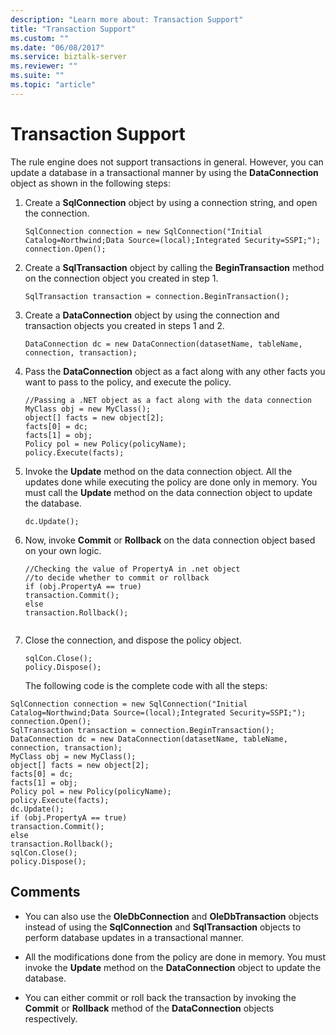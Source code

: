 ```yaml
---
description: "Learn more about: Transaction Support"
title: "Transaction Support"
ms.custom: ""
ms.date: "06/08/2017"
ms.service: biztalk-server
ms.reviewer: ""
ms.suite: ""
ms.topic: "article"
---
```

# Transaction Support
The rule engine does not support transactions in general. However, you can update a database in a transactional manner by using the **DataConnection** object as shown in the following steps:  
  
1. Create a **SqlConnection** object by using a connection string, and open the connection.  
  
   ```  
   SqlConnection connection = new SqlConnection("Initial Catalog=Northwind;Data Source=(local);Integrated Security=SSPI;");  
   connection.Open();  
   ```  
  
2. Create a **SqlTransaction** object by calling the **BeginTransaction** method on the connection object you created in step 1.  
  
   ```  
   SqlTransaction transaction = connection.BeginTransaction();  
   ```  
  
3. Create a **DataConnection** object by using the connection and transaction objects you created in steps 1 and 2.  
  
   ```  
   DataConnection dc = new DataConnection(datasetName, tableName, connection, transaction);  
   ```  
  
4. Pass the **DataConnection** object as a fact along with any other facts you want to pass to the policy, and execute the policy.  
  
   ```  
   //Passing a .NET object as a fact along with the data connection  
   MyClass obj = new MyClass();  
   object[] facts = new object[2];  
   facts[0] = dc;  
   facts[1] = obj;  
   Policy pol = new Policy(policyName);  
   policy.Execute(facts);    
   ```  
  
5. Invoke the **Update** method on the data connection object. All the updates done while executing the policy are done only in memory. You must call the **Update** method on the data connection object to update the database.  
  
   ```  
   dc.Update();  
   ```  
  
6. Now, invoke **Commit** or **Rollback** on the data connection object based on your own logic.  
  
   ```  
   //Checking the value of PropertyA in .net object   
   //to decide whether to commit or rollback  
   if (obj.PropertyA == true)  
   transaction.Commit();  
   else  
   transaction.Rollback();  
  
   ```  
  
7. Close the connection, and dispose the policy object.  
  
   ```  
   sqlCon.Close();  
   policy.Dispose();  
   ```  
  
   The following code is the complete code with all the steps:  
  
```  
SqlConnection connection = new SqlConnection("Initial Catalog=Northwind;Data Source=(local);Integrated Security=SSPI;");  
connection.Open();  
SqlTransaction transaction = connection.BeginTransaction();  
DataConnection dc = new DataConnection(datasetName, tableName, connection, transaction);  
MyClass obj = new MyClass();  
object[] facts = new object[2];  
facts[0] = dc;  
facts[1] = obj;  
Policy pol = new Policy(policyName);  
policy.Execute(facts);    
dc.Update();  
if (obj.PropertyA == true)  
transaction.Commit();  
else  
transaction.Rollback();  
sqlCon.Close();  
policy.Dispose();  
```  
  
## Comments  
  
-   You can also use the **OleDbConnection** and **OleDbTransaction** objects instead of using the **SqlConnection** and **SqlTransaction** objects to perform database updates in a transactional manner.  
  
-   All the modifications done from the policy are done in memory. You must invoke the **Update** method on the **DataConnection** object to update the database.  
  
-   You can either commit or roll back the transaction by invoking the **Commit** or **Rollback** method of the **DataConnection** objects respectively.
